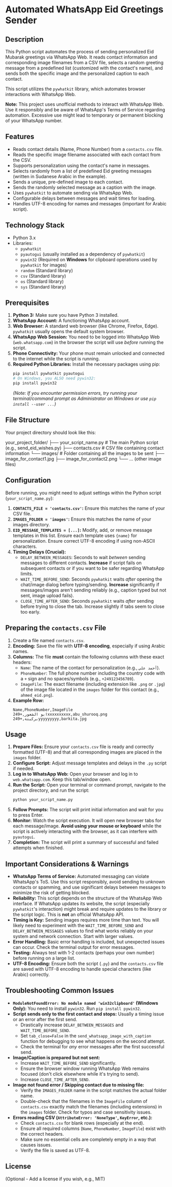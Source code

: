 # Automated WhatsApp Eid Greetings Sender

## Description

This Python script automates the process of sending personalized Eid Mubarak greetings via WhatsApp Web. It reads contact information and corresponding image filenames from a CSV file, selects a random greeting message from a predefined list (customized with the contact's name), and sends both the specific image and the personalized caption to each contact.

This script utilizes the `pywhatkit` library, which automates browser interactions with WhatsApp Web.

**Note:** This project uses unofficial methods to interact with WhatsApp Web. Use it responsibly and be aware of WhatsApp's Terms of Service regarding automation. Excessive use might lead to temporary or permanent blocking of your WhatsApp number.

## Features

- Reads contact details (Name, Phone Number) from a `contacts.csv` file.
- Reads the specific image filename associated with each contact from the CSV.
- Supports personalization using the contact's name in messages.
- Selects randomly from a list of predefined Eid greeting messages (written in Sudanese Arabic in the example).
- Sends a unique, pre-defined image to each contact.
- Sends the randomly selected message as a caption with the image.
- Uses `pywhatkit` to automate sending via WhatsApp Web.
- Configurable delays between messages and wait times for loading.
- Handles UTF-8 encoding for names and messages (important for Arabic script).

## Technology Stack

- Python 3.x
- Libraries:
  - `pywhatkit`
  - `pyautogui` (usually installed as a dependency of `pywhatkit`)
  - `pywin32` (Required on **Windows** for clipboard operations used by `pywhatkit` for images)
  - `random` (Standard library)
  - `csv` (Standard library)
  - `os` (Standard library)
  - `sys` (Standard library)

## Prerequisites

1.  **Python 3:** Make sure you have Python 3 installed.
2.  **WhatsApp Account:** A functioning WhatsApp account.
3.  **Web Browser:** A standard web browser (like Chrome, Firefox, Edge). `pywhatkit` usually opens the default system browser.
4.  **WhatsApp Web Session:** You need to be logged into WhatsApp Web (`web.whatsapp.com`) in the browser the script will use _before_ running the script.
5.  **Phone Connectivity:** Your phone must remain unlocked and connected to the internet while the script is running.
6.  **Required Python Libraries:** Install the necessary packages using pip:
    ```bash
    pip install pywhatkit pyautogui
    # On Windows, you ALSO need pywin32:
    pip install pywin32
    ```
    _(Note: If you encounter permission errors, try running your terminal/command prompt as Administrator on Windows or use `pip install --user ...`)_

## File Structure

Your project directory should look like this:

your_project_folder/
├── your_script_name.py # The main Python script (e.g., send_eid_wishes.py)
├── contacts.csv # CSV file containing contact information
└── images/ # Folder containing all the images to be sent
├── image_for_contact1.jpg
├── image_for_contact2.png
└── ... (other image files)

## Configuration

Before running, you might need to adjust settings within the Python script (`your_script_name.py`):

1.  **`CONTACTS_FILE = 'contacts.csv'`:** Ensure this matches the name of your CSV file.
2.  **`IMAGES_FOLDER = 'images'`:** Ensure this matches the name of your images directory.
3.  **`EID_MESSAGE_TEMPLATES = [...]`:** Modify, add, or remove message templates in this list. Ensure each template uses `{name}` for personalization. Ensure correct UTF-8 encoding if using non-ASCII characters.
4.  **Timing Delays (Crucial):**
    - `DELAY_BETWEEN_MESSAGES`: Seconds to wait _between_ sending messages to different contacts. **Increase** if script fails on subsequent contacts or if you want to be safer regarding WhatsApp limits.
    - `WAIT_TIME_BEFORE_SEND`: Seconds `pywhatkit` waits _after_ opening the chat/image dialog before typing/sending. **Increase** significantly if messages/images aren't sending reliably (e.g., caption typed but not sent, image upload fails).
    - `CLOSE_TIME_AFTER_SEND`: Seconds `pywhatkit` waits _after_ sending before trying to close the tab. Increase slightly if tabs seem to close too early.

## Preparing the `contacts.csv` File

1.  Create a file named `contacts.csv`.
2.  **Encoding:** Save the file with **UTF-8 encoding**, especially if using Arabic names.
3.  **Columns:** The file **must** contain the following columns with these exact headers:
    - `Name`: The name of the contact for personalization (e.g., `أحمد علي`).
    - `PhoneNumber`: The full phone number including the country code with a `+` sign and no spaces/symbols (e.g., `+249123456789`).
    - `ImageFile`: The exact filename (including extension like `.png` or `.jpg`) of the image file located in the `images` folder for this contact (e.g., `ahmed_eid.png`).
4.  **Example Row:**
    ```csv
    Name,PhoneNumber,ImageFile
    ابو الشعور,+249xxxxxxxxxx,abu_shurooq.png
    بركيتة,+249yyyyyyyyy,barkita.jpg
    ```

## Usage

1.  **Prepare Files:** Ensure your `contacts.csv` file is ready and correctly formatted (UTF-8) and that all corresponding images are placed in the `images` folder.
2.  **Configure Script:** Adjust message templates and delays in the `.py` script if needed.
3.  **Log in to WhatsApp Web:** Open your browser and log in to `web.whatsapp.com`. Keep this tab/window open.
4.  **Run the Script:** Open your terminal or command prompt, navigate to the project directory, and run the script:
    ```bash
    python your_script_name.py
    ```
5.  **Follow Prompts:** The script will print initial information and wait for you to press Enter.
6.  **Monitor:** Watch the script execution. It will open new browser tabs for each message/image. **Avoid using your mouse or keyboard** while the script is actively interacting with the browser, as it can interfere with `pyautogui`.
7.  **Completion:** The script will print a summary of successful and failed attempts when finished.

## Important Considerations & Warnings

- **WhatsApp Terms of Service:** Automated messaging can violate WhatsApp's ToS. Use this script responsibly, avoid sending to unknown contacts or spamming, and use significant delays between messages to minimize the risk of getting blocked.
- **Reliability:** This script depends on the structure of the WhatsApp Web interface. If WhatsApp updates its website, the script (especially `pywhatkit`'s interaction) might break and require updates to the library or the script logic. This is **not** an official WhatsApp API.
- **Timing is Key:** Sending images requires more time than text. You will likely need to experiment with the `WAIT_TIME_BEFORE_SEND` and `DELAY_BETWEEN_MESSAGES` values to find what works reliably on your system and network connection. Start with larger values.
- **Error Handling:** Basic error handling is included, but unexpected issues can occur. Check the terminal output for error messages.
- **Testing:** Always test with 1-2 contacts (perhaps your own number) before running on a large list.
- **UTF-8 Encoding:** Ensure both the script (`.py`) and the `contacts.csv` file are saved with UTF-8 encoding to handle special characters (like Arabic) correctly.

## Troubleshooting Common Issues

- **`ModuleNotFoundError: No module named 'win32clipboard'` (Windows Only):** You need to install `pywin32`. Run `pip install pywin32`.
- **Script sends only to the first contact and stops:** Usually a timing issue or an error after the first send.
  - Drastically increase `DELAY_BETWEEN_MESSAGES` and `WAIT_TIME_BEFORE_SEND`.
  - Set `tab_close=False` in the `send_whatsapp_image_with_caption` function for debugging to see what happens on the second attempt.
  - Check the terminal for _any_ error messages after the first successful send.
- **Image/Caption is prepared but not sent:**
  - Increase `WAIT_TIME_BEFORE_SEND` significantly.
  - Ensure the browser window running WhatsApp Web remains focused (don't click elsewhere while it's trying to send).
  - Increase `CLOSE_TIME_AFTER_SEND`.
- **Image not found error / Skipping contact due to missing file:**
  - Verify the `IMAGES_FOLDER` name in the script matches the actual folder name.
  - Double-check that the filenames in the `ImageFile` column of `contacts.csv` exactly match the filenames (including extensions) in the `images` folder. Check for typos and case sensitivity issues.
- **Errors reading CSV (`AttributeError: 'NoneType'`, `KeyError`, etc.):**
  - Check `contacts.csv` for blank rows (especially at the end).
  - Ensure all required columns (`Name`, `PhoneNumber`, `ImageFile`) exist with the correct headers.
  - Make sure no essential cells are completely empty in a way that causes issues.
  - Verify the file is saved as UTF-8.

## License

(Optional - Add a license if you wish, e.g., MIT)
